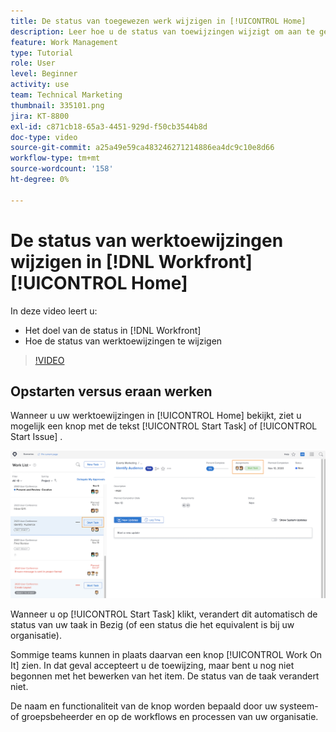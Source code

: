 ```yaml
---
title: De status van toegewezen werk wijzigen in [!UICONTROL Home]
description: Leer hoe u de status van toewijzingen wijzigt om aan te geven dat werk wordt uitgevoerd vanaf de pagina [!UICONTROL Home] . Begrijp waarom de status in  [!DNL  Workfront] belangrijk is.
feature: Work Management
type: Tutorial
role: User
level: Beginner
activity: use
team: Technical Marketing
thumbnail: 335101.png
jira: KT-8800
exl-id: c871cb18-65a3-4451-929d-f50cb3544b8d
doc-type: video
source-git-commit: a25a49e59ca483246271214886ea4dc9c10e8d66
workflow-type: tm+mt
source-wordcount: '158'
ht-degree: 0%

---
```


# De status van werktoewijzingen wijzigen in [!DNL Workfront] [!UICONTROL Home]

In deze video leert u:

* Het doel van de status in [!DNL  Workfront]
* Hoe de status van werktoewijzingen te wijzigen

>[!VIDEO](https://video.tv.adobe.com/v/335101/?quality=12&learn=on)

## Opstarten versus eraan werken

Wanneer u uw werktoewijzingen in [!UICONTROL Home] bekijkt, ziet u mogelijk een knop met de tekst [!UICONTROL Start Task] of [!UICONTROL Start Issue] .

![[!DNL Workfront] [!UICONTROL Home] pagina waar de knop staat [!UICONTROL Start Task] . ](assets/worker-fundamentals-1.png)

Wanneer u op [!UICONTROL Start Task] klikt, verandert dit automatisch de status van uw taak in Bezig (of een status die het equivalent is bij uw organisatie).

Sommige teams kunnen in plaats daarvan een knop [!UICONTROL Work On It] zien. In dat geval accepteert u de toewijzing, maar bent u nog niet begonnen met het bewerken van het item. De status van de taak verandert niet.

De naam en functionaliteit van de knop worden bepaald door uw systeem- of groepsbeheerder en op de workflows en processen van uw organisatie.

<!---
learn more URLs
--->
